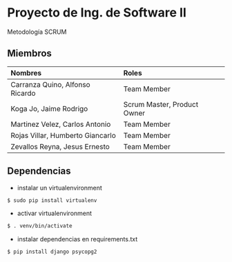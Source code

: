 # Proyecto de Ing. de Software II
Metodología SCRUM
## Miembros
Nombres | Roles
:---|:---
Carranza Quino, Alfonso Ricardo	| Team Member
Koga Jo, Jaime Rodrigo | Scrum Master, Product Owner
Martinez Velez, Carlos Antonio | Team Member
Rojas Villar, Humberto Giancarlo | Team Member
Zevallos Reyna, Jesus Ernesto | Team Member
## Dependencias
- instalar un virtualenvironment
```sh
$ sudo pip install virtualenv
```
- activar virtualenvironment
```sh
$ . venv/bin/activate
```
- instalar dependencias en requirements.txt
```sh
$ pip install django psycopg2
```
